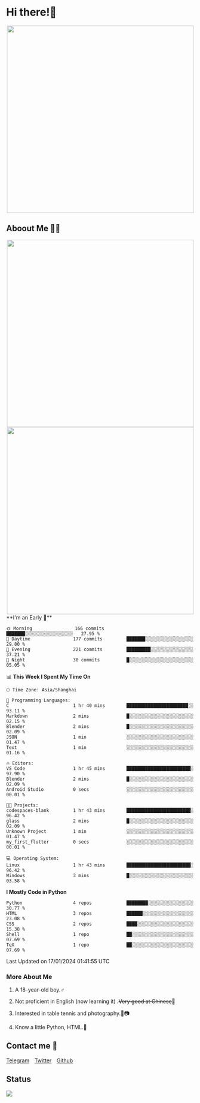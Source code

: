 # Hi there!🎉

<div align=center><img src="https://count.getloli.com/get/@Cicada000?theme=moebooru" width=500px></div>

## Aboout Me 👀💦

<div align=center>
<img src="https://github-readme-stats.vercel.app/api?username=Cicada000&show_icons=true&theme=tokyonight" width=500px>
<br>
<img src="https://github-readme-stats.vercel.app/api/top-langs/?username=Cicada000&show_icons=true&theme=tokyonight&layout=compact" width=500px>
</div>
<!--START_SECTION:waka-->
**I'm an Early 🐤** 

```text
🌞 Morning                166 commits         ███████░░░░░░░░░░░░░░░░░░   27.95 % 
🌆 Daytime                177 commits         ███████░░░░░░░░░░░░░░░░░░   29.80 % 
🌃 Evening                221 commits         █████████░░░░░░░░░░░░░░░░   37.21 % 
🌙 Night                  30 commits          █░░░░░░░░░░░░░░░░░░░░░░░░   05.05 % 
```


📊 **This Week I Spent My Time On** 

```text
🕑︎ Time Zone: Asia/Shanghai

💬 Programming Languages: 
C                        1 hr 40 mins        ███████████████████████░░   93.11 % 
Markdown                 2 mins              █░░░░░░░░░░░░░░░░░░░░░░░░   02.15 % 
Blender                  2 mins              █░░░░░░░░░░░░░░░░░░░░░░░░   02.09 % 
JSON                     1 min               ░░░░░░░░░░░░░░░░░░░░░░░░░   01.47 % 
Text                     1 min               ░░░░░░░░░░░░░░░░░░░░░░░░░   01.16 % 

🔥 Editors: 
VS Code                  1 hr 45 mins        ████████████████████████░   97.90 % 
Blender                  2 mins              █░░░░░░░░░░░░░░░░░░░░░░░░   02.09 % 
Android Studio           0 secs              ░░░░░░░░░░░░░░░░░░░░░░░░░   00.01 % 

🐱‍💻 Projects: 
codespaces-blank         1 hr 43 mins        ████████████████████████░   96.42 % 
glass                    2 mins              █░░░░░░░░░░░░░░░░░░░░░░░░   02.09 % 
Unknown Project          1 min               ░░░░░░░░░░░░░░░░░░░░░░░░░   01.47 % 
my_first_flutter         0 secs              ░░░░░░░░░░░░░░░░░░░░░░░░░   00.01 % 

💻 Operating System: 
Linux                    1 hr 43 mins        ████████████████████████░   96.42 % 
Windows                  3 mins              █░░░░░░░░░░░░░░░░░░░░░░░░   03.58 % 
```

**I Mostly Code in Python** 

```text
Python                   4 repos             ████████░░░░░░░░░░░░░░░░░   30.77 % 
HTML                     3 repos             ██████░░░░░░░░░░░░░░░░░░░   23.08 % 
CSS                      2 repos             ████░░░░░░░░░░░░░░░░░░░░░   15.38 % 
Shell                    1 repo              ██░░░░░░░░░░░░░░░░░░░░░░░   07.69 % 
TeX                      1 repo              ██░░░░░░░░░░░░░░░░░░░░░░░   07.69 % 
```




 Last Updated on 17/01/2024 01:41:55 UTC
<!--END_SECTION:waka-->

### More About Me

1. A 18-year-old boy.♂

2. Not proficient in English (now learning it) .~~Very good at Chinese~~🤣

3. Interested in table tennis and photography.🏓📷

4. Know a little Python, HTML.🐍


## Contact me 💬

[Telegram](https://t.me/CicadaLYW)&emsp;[Twitter](https://twitter.com/Cicada0001)&emsp;[Github](https://github.com/Cicada000)

## Status
<img src="https://weather-icon.journeyad.repl.co/@hangzhou?v=1" align="left">







